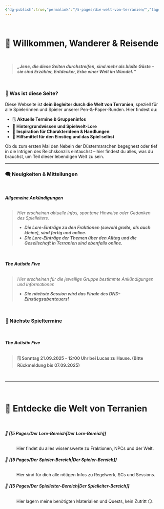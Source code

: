 ```yaml
---
{"dg-publish":true,"permalink":"/5-pages/die-welt-von-terranien/","tags":["gardenEntry"]}
---
```


$\quad$
# 🧙 Willkommen, Wanderer & Reisende
$\quad$
> ***„Jene, die diese Seiten durchstreifen, sind mehr als bloße Gäste – sie sind Erzähler, Entdecker, Erbe einer Welt im Wandel.“***

$\quad$
### 🎲 Was ist diese Seite?

Diese Webseite ist **dein Begleiter durch die Welt von Terranien**, speziell für alle Spielerinnen und Spieler unserer Pen-&-Paper-Runden. Hier findest du:

- 🗓 **Aktuelle Termine & Gruppeninfos**
- 📜 **Hintergrundwissen und Spielwelt-Lore**
- 🔮 **Inspiration für Charakterideen & Handlungen**
- 🧭 **Hilfsmittel für den Einstieg und das Spiel selbst**

Ob du zum ersten Mal den Nebeln der Düstermarschen begegnest oder tief in die Intrigen des Reichskonzils eintauchst – hier findest du alles, was du brauchst, um Teil dieser lebendigen Welt zu sein.

---

### 🗨️ Neuigkeiten & Mitteilungen
$\quad$
###### **Allgemeine Ankündigungen**
> *Hier erscheinen aktuelle Infos, spontane Hinweise oder Gedanken des Spielleiters.* 
> 
>-  ***Die Lore-Einträge zu den Fraktionen (sowohl große, als auch kleine), sind fertig und online.***
> - ***Die Lore-Einträge der Themen über den Alltag und die Gesellschaft in Terranien sind ebenfalls online.***
> 

$\quad$

###### **The Autistic Five**
> *Hier erscheinen für die jeweilige Gruppe bestimmte Ankündigungen und Informationen*
> > 
>-  ***Die nächste Session wird das Finale des DND-Einstiegsabenteuers!***
>



$\quad$
$\quad$
### 📅 Nächste Spieltermine
$\quad$
###### **The Autistic Five**
> **🗓 Sonntag 21.09.2025 – 12:00 Uhr bei Lucas zu Hause.
> (Bitte Rückmeldung bis 07.09.2025)**

$\quad$

---

$\quad$

# 🏰 Entdecke die Welt von Terranien

**$\quad$**
###### **📜 [[5 Pages/Der Lore-Bereich\|Der Lore-Bereich]]**
$\quad$$\quad$ Hier findet du alles wissenswerte zu Fraktionen, NPCs und der Welt.

###### 🎲 **[[5 Pages/Der Spieler-Bereich\|Der Spieler-Bereich]]**
$\quad$$\quad$ Hier sind für dich alle nötigen Infos zu Regelwerk, SCs und Sessions.

######  🎩 **[[5 Pages/Der Spielleiter-Bereich\|Der Spielleiter-Bereich]]**
$\quad$$\quad$ Hier lagern meine benötigten Materialien und Quests, kein Zutritt 😏.
$\quad$